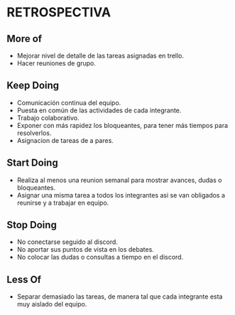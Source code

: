 # RETROSPECTIVA

## More of

* Mejorar nivel de detalle de las tareas asignadas en trello.
* Hacer reuniones de grupo.

## Keep Doing

* Comunicación continua del equipo.
* Puesta en común de las actividades de cada integrante.
* Trabajo colaborativo.
* Exponer con más rapidez los bloqueantes, para tener más tiempos para resolverlos.
* Asignacion de tareas de a pares.

## Start Doing

* Realiza al menos una reunion semanal para mostrar avances, dudas o bloqueantes.
* Asignar una misma tarea a todos los integrantes asi se van obligados a reunirse y a trabajar en equipo.

## Stop Doing

* No conectarse seguido al discord.
* No aportar sus puntos de vista en los debates.
* No colocar las dudas o consultas a tiempo en el discord.


## Less Of

* Separar demasiado las tareas, de manera tal que cada integrante esta muy aislado del equipo.